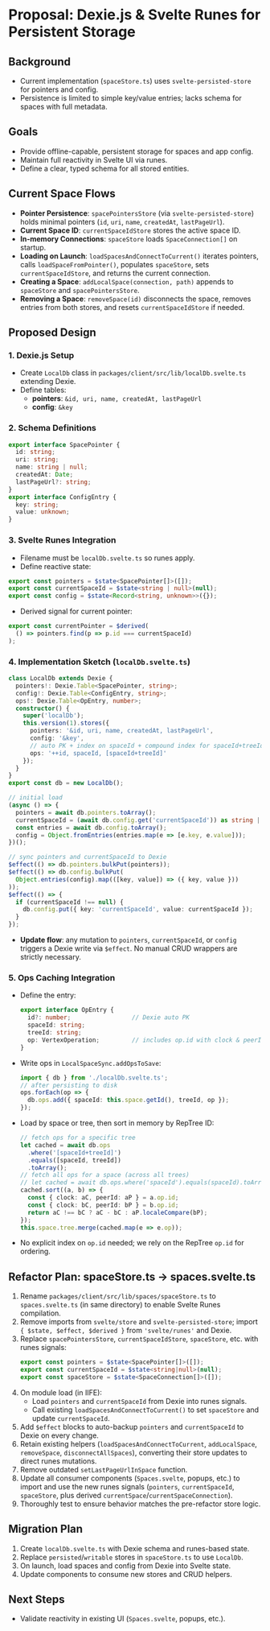 # Proposal: Dexie.js & Svelte Runes for Persistent Storage

## Background
- Current implementation (`spaceStore.ts`) uses `svelte-persisted-store` for pointers and config.
- Persistence is limited to simple key/value entries; lacks schema for spaces with full metadata.

## Goals
- Provide offline-capable, persistent storage for spaces and app config.
- Maintain full reactivity in Svelte UI via runes.
- Define a clear, typed schema for all stored entities.

## Current Space Flows
- **Pointer Persistence**: `spacePointersStore` (via `svelte-persisted-store`) holds minimal pointers (`id`, `uri`, `name`, `createdAt`, `lastPageUrl`).
- **Current Space ID**: `currentSpaceIdStore` stores the active space ID.
- **In-memory Connections**: `spaceStore` loads `SpaceConnection[]` on startup.
- **Loading on Launch**: `loadSpacesAndConnectToCurrent()` iterates pointers, calls `loadSpaceFromPointer()`, populates `spaceStore`, sets `currentSpaceIdStore`, and returns the current connection.
- **Creating a Space**: `addLocalSpace(connection, path)` appends to `spaceStore` and `spacePointersStore`.
- **Removing a Space**: `removeSpace(id)` disconnects the space, removes entries from both stores, and resets `currentSpaceIdStore` if needed.

## Proposed Design

### 1. Dexie.js Setup
- Create `LocalDb` class in `packages/client/src/lib/localDb.svelte.ts` extending Dexie.
- Define tables:
  - **pointers**: `&id, uri, name, createdAt, lastPageUrl`
  - **config**: `&key`

### 2. Schema Definitions
```ts
export interface SpacePointer {
  id: string;
  uri: string;
  name: string | null;
  createdAt: Date;
  lastPageUrl?: string;
}
export interface ConfigEntry {
  key: string;
  value: unknown;
}
```

### 3. Svelte Runes Integration
- Filename must be `localDb.svelte.ts` so runes apply.
- Define reactive state:
```ts
export const pointers = $state<SpacePointer[]>([]);
export const currentSpaceId = $state<string | null>(null);
export const config = $state<Record<string, unknown>>({});
```
- Derived signal for current pointer:
```ts
export const currentPointer = $derived(
  () => pointers.find(p => p.id === currentSpaceId)
);
```

### 4. Implementation Sketch (`localDb.svelte.ts`)
```ts
class LocalDb extends Dexie {
  pointers!: Dexie.Table<SpacePointer, string>;
  config!: Dexie.Table<ConfigEntry, string>;
  ops!: Dexie.Table<OpEntry, number>;
  constructor() {
    super('localDb');
    this.version(1).stores({
      pointers: '&id, uri, name, createdAt, lastPageUrl',
      config: '&key',
      // auto PK + index on spaceId + compound index for spaceId+treeId
      ops: '++id, spaceId, [spaceId+treeId]'
    });
  }
}
export const db = new LocalDb();

// initial load
(async () => {
  pointers = await db.pointers.toArray();
  currentSpaceId = (await db.config.get('currentSpaceId')) as string | null;
  const entries = await db.config.toArray();
  config = Object.fromEntries(entries.map(e => [e.key, e.value]));
})();

// sync pointers and currentSpaceId to Dexie
$effect(() => db.pointers.bulkPut(pointers));
$effect(() => db.config.bulkPut(
  Object.entries(config).map(([key, value]) => ({ key, value }))
));
$effect(() => {
  if (currentSpaceId !== null) {
    db.config.put({ key: 'currentSpaceId', value: currentSpaceId });
  }
});
```

- **Update flow**: any mutation to `pointers`, `currentSpaceId`, or `config` triggers a Dexie write via `$effect`. No manual CRUD wrappers are strictly necessary.

### 5. Ops Caching Integration

- Define the entry:
  ```ts
  export interface OpEntry {
    id?: number;                 // Dexie auto PK
    spaceId: string;
    treeId: string;
    op: VertexOperation;         // includes op.id with clock & peerId
  }
  ```

- Write ops in `LocalSpaceSync.addOpsToSave`:
  ```ts
  import { db } from './localDb.svelte.ts';
  // after persisting to disk
  ops.forEach(op => {
    db.ops.add({ spaceId: this.space.getId(), treeId, op });
  });
  ```

- Load by space or tree, then sort in memory by RepTree ID:
  ```ts
  // fetch ops for a specific tree
  let cached = await db.ops
    .where('[spaceId+treeId]')
    .equals([spaceId, treeId])
    .toArray();
  // fetch all ops for a space (across all trees)
  // let cached = await db.ops.where('spaceId').equals(spaceId).toArray();
  cached.sort((a, b) => {
    const { clock: aC, peerId: aP } = a.op.id;
    const { clock: bC, peerId: bP } = b.op.id;
    return aC !== bC ? aC - bC : aP.localeCompare(bP);
  });
  this.space.tree.merge(cached.map(e => e.op));
  ```

- No explicit index on `op.id` needed; we rely on the RepTree `op.id` for ordering.

## Refactor Plan: spaceStore.ts → spaces.svelte.ts
1. Rename `packages/client/src/lib/spaces/spaceStore.ts` to `spaces.svelte.ts` (in same directory) to enable Svelte Runes compilation.
2. Remove imports from `svelte/store` and `svelte-persisted-store`; import `{ $state, $effect, $derived }` from `'svelte/runes'` and Dexie.
3. Replace `spacePointersStore`, `currentSpaceIdStore`, `spaceStore`, etc. with runes signals:
   ```ts
   export const pointers = $state<SpacePointer[]>([]);
   export const currentSpaceId = $state<string|null>(null);
   export const spaceStore = $state<SpaceConnection[]>([]);
   ```
4. On module load (in IIFE):
   - Load `pointers` and `currentSpaceId` from Dexie into runes signals.
   - Call existing `loadSpacesAndConnectToCurrent()` to set `spaceStore` and update `currentSpaceId`.
5. Add `$effect` blocks to auto-backup `pointers` and `currentSpaceId` to Dexie on every change.
6. Retain existing helpers (`loadSpacesAndConnectToCurrent`, `addLocalSpace`, `removeSpace`, `disconnectAllSpaces`), converting their store updates to direct runes mutations.
7. Remove outdated `setLastPageUrlInSpace` function.
8. Update all consumer components (`Spaces.svelte`, popups, etc.) to import and use the new runes signals (`pointers`, `currentSpaceId`, `spaceStore`, plus derived `currentSpace`/`currentSpaceConnection`).
9. Thoroughly test to ensure behavior matches the pre-refactor store logic.

## Migration Plan
1. Create `localDb.svelte.ts` with Dexie schema and runes-based state.
2. Replace `persisted`/`writable` stores in `spaceStore.ts` to use `LocalDb`.
3. On launch, load spaces and config from Dexie into Svelte state.
4. Update components to consume new stores and CRUD helpers.

## Next Steps
- Validate reactivity in existing UI (`Spaces.svelte`, popups, etc.).